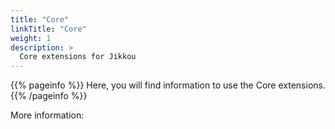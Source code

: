 ```yaml
---
title: "Core"
linkTitle: "Core"
weight: 1
description: >
  Core extensions for Jikkou
---
```


{{% pageinfo %}}
Here, you will find information to use the Core extensions.
{{% /pageinfo %}}

More information:
